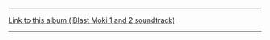 
***

[Link to this album (iBlast Moki 1 and 2 soundtrack)](https://ninomojo.bandcamp.com/album/iblast-moki-2)

***

